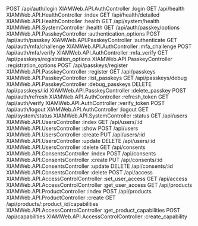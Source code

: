   POST    /api/auth/login                         XIAMWeb.API.AuthController :login
  GET     /api/health                             XIAMWeb.API.HealthController :index
  GET     /api/health/detailed                    XIAMWeb.API.HealthController :health
  GET     /api/system/health                      XIAMWeb.API.SystemController :health
  GET     /api/auth/passkey/options               XIAMWeb.API.PasskeyController :authentication_options
  POST    /api/auth/passkey                       XIAMWeb.API.PasskeyController :authenticate
  GET     /api/auth/mfa/challenge                 XIAMWeb.API.AuthController :mfa_challenge
  POST    /api/auth/mfa/verify                    XIAMWeb.API.AuthController :mfa_verify
  GET     /api/passkeys/registration_options      XIAMWeb.API.PasskeyController :registration_options
  POST    /api/passkeys/register                  XIAMWeb.API.PasskeyController :register
  GET     /api/passkeys                           XIAMWeb.API.PasskeyController :list_passkeys
  GET     /api/passkeys/debug                     XIAMWeb.API.PasskeyController :debug_passkeys
  DELETE  /api/passkeys/:id                       XIAMWeb.API.PasskeyController :delete_passkey
  POST    /api/auth/refresh                       XIAMWeb.API.AuthController :refresh_token
  GET     /api/auth/verify                        XIAMWeb.API.AuthController :verify_token
  POST    /api/auth/logout                        XIAMWeb.API.AuthController :logout
  GET     /api/system/status                      XIAMWeb.API.SystemController :status
  GET     /api/users                              XIAMWeb.API.UsersController :index
  GET     /api/users/:id                          XIAMWeb.API.UsersController :show
  POST    /api/users                              XIAMWeb.API.UsersController :create
  PUT     /api/users/:id                          XIAMWeb.API.UsersController :update
  DELETE  /api/users/:id                          XIAMWeb.API.UsersController :delete
  GET     /api/consents                           XIAMWeb.API.ConsentsController :index
  POST    /api/consents                           XIAMWeb.API.ConsentsController :create
  PUT     /api/consents/:id                       XIAMWeb.API.ConsentsController :update
  DELETE  /api/consents/:id                       XIAMWeb.API.ConsentsController :delete
  POST    /api/access                             XIAMWeb.API.AccessControlController :set_user_access
  GET     /api/access                             XIAMWeb.API.AccessControlController :get_user_access
  GET     /api/products                           XIAMWeb.API.ProductController :index
  POST    /api/products                           XIAMWeb.API.ProductController :create
  GET     /api/products/:product_id/capabilities  XIAMWeb.API.AccessControlController :get_product_capabilities
  POST    /api/capabilities                       XIAMWeb.API.AccessControlController :create_capability
